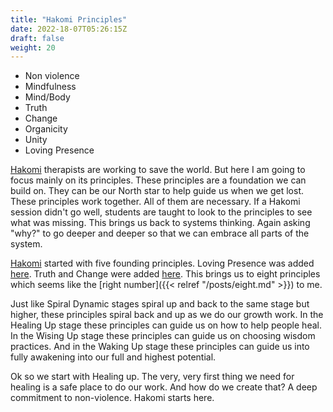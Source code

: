 ```yaml
---
title: "Hakomi Principles"
date: 2022-18-07T05:26:15Z
draft: false
weight: 20
---
```


* Non violence
* Mindfulness
* Mind/Body
* Truth
* Change
* Organicity
* Unity
* Loving Presence

[Hakomi](https://hakomiinstitute.com/) therapists are working to save the world. But here I am going to focus mainly on its principles. These principles are a foundation we can build on. They can be our North star to help guide us when we get lost. These principles work together. All of them are necessary. If a Hakomi session didn't go well, students are taught to look to the principles to see what was missing. This brings us back to systems thinking. Again asking "why?" to go deeper and deeper so that we can embrace all parts of the system.

[Hakomi](https://hakomiinstitute.com/) started with five founding principles. Loving Presence was added [here](https://hakomiinstitute.com/about/hakomi-mindful-somatic-psychotherapy/the-hakomi-principles). Truth and Change were added [here](https://www.hakomica.org/about-hakomi/method-process). This brings us to eight principles which seems like the [right number]({{< relref "/posts/eight.md" >}}) to me.

Just like Spiral Dynamic stages spiral up and back to the same stage but higher, these principles spiral back and up as we do our growth work. In the Healing Up stage these principles can guide us on how to help people heal. In the Wising Up stage these principles can guide us on choosing wisdom practices. And in the Waking Up stage these principles can guide us into fully awakening into our full and highest potential.

Ok so we start with Healing up. The very, very first thing we need for healing is a safe place to do our work. And how do we create that? A deep commitment to non-violence. Hakomi starts here.
